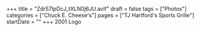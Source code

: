 +++
title = "Zdr57IpDcJ_tXLN0j6JU.avif"
draft = false
tags = ["Photos"]
categories = ["Chuck E. Cheese's"]
pages = ["TJ Hartford's Sports Grille"]
startDate = ""
+++
2001 Logo
